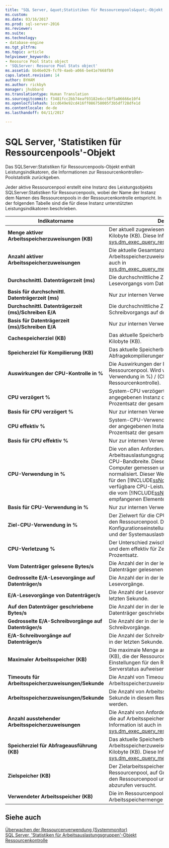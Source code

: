 ```yaml
---
title: "SQL Server, &quot;Statistiken für Ressourcenpools&quot;-Objekt | Microsoft-Dokumentation"
ms.custom: 
ms.date: 03/16/2017
ms.prod: sql-server-2016
ms.reviewer: 
ms.suite: 
ms.technology:
- database-engine
ms.tgt_pltfrm: 
ms.topic: article
helpviewer_keywords:
- Reosurce Pool Stats object
- 'SQLServer: Resource Pool Stats object'
ms.assetid: bb46e029-fcf9-4aeb-a066-be41e7668fb9
caps.latest.revision: 14
author: BYHAM
ms.author: rickbyh
manager: jhubbard
ms.translationtype: Human Translation
ms.sourcegitcommit: f3481fcc2bb74eaf93182e6cc58f5a06666e10f4
ms.openlocfilehash: 1ccd649e92cd416ff086758005f3b5df728dfe1d
ms.contentlocale: de-de
ms.lasthandoff: 04/11/2017

---
```

# <a name="sql-server-resource-pool-stats-object"></a>SQL Server, 'Statistiken für Ressourcenpools'-Objekt
  Das SQLServer:Statistiken für Ressourcenpools-Objekt enthält Leistungsindikatoren, die Informationen zur Ressourcenkontrollen-Poolstatistik zurückgeben.  
  
 Jeder aktive Ressourcenpool erstellt eine Instanz des Leistungsobjekts SQLServer:Statistiken für Ressourcenpools, wobei der Name der Instanz dem Namen des Ressourcenpools in der Ressourcenkontrolle entspricht. In der folgenden Tabelle sind die für diese Instanz unterstützten Leistungsindikatoren beschrieben.  
  
|Indikatorname|Description|  
|------------------|-----------------|  
|**Menge aktiver Arbeitsspeicherzuweisungen (KB)**|Der aktuell zugewiesene Gesamtspeichers in Kilobyte (KB). Diese Information ist auch in [sys.dm_exec_query_resource_semaphores](../../relational-databases/system-dynamic-management-views/sys-dm-exec-query-resource-semaphores-transact-sql.md)verfügbar.| 
|**Anzahl aktiver Arbeitsspeicherzuweisungen**|Die aktuelle Gesamtanzahl von Arbeitsspeicherzuweisungen. Diese Information ist auch in [sys.dm_exec_query_memory_grants](../../relational-databases/system-dynamic-management-views/sys-dm-exec-query-memory-grants-transact-sql.md)verfügbar.|  
|**Durchschnittl. Datenträgerzeit (ms)**|Die durchschnittliche Zeit (in Millisekunden) eines Lesevorgangs vom Datenträger.|  
|**Basis für durchschnittl. Datenträgerzeit (ms)**|Nur zur internen Verwendung.|
|**Durchschnittl. Datenträgerzeit (ms)/Schreiben E/A**|Die durchschnittliche Zeit (in Millisekunden) eines Schreibvorgangs auf den Datenträger.|  
|**Basis für Datenträgerzeit (ms)/Schreiben E/A**|Nur zur internen Verwendung.|
|**Cachespeicherziel (KB)**|Das aktuelle Speicherbrokerziel für den Cache in Kilobyte (KB).|  
|**Speicherziel für Kompilierung (KB)**|Das aktuelle Speicherbrokerziel für Abfragekompilierungen in Kilobyte (KB).|  
|**Auswirkungen der CPU-Kontrolle in %**|Die Auswirkungen der Ressourcenkontrolle auf den Ressourcenpool. Wird wie folgt berechnet: (CPU-Verwendung in %) / (CPU-Verwendung in % ohne Ressourcenkontrolle).|  
|**CPU verzögert %**|System-CPU verzögert für alle Anforderungen in der angegebenen Instanz des Leistungsobjekts als Prozentsatz der gesamten aktiven Zeit.|
|**Basis für CPU verzögert %**|Nur zur internen Verwendung.|
|**CPU effektiv %**|System-CPU-Verwendung für alle Anforderungen in der angegebenen Instanz des Leistungsobjekts als Prozentsatz der gesamten aktiven Zeit.|
|**Basis für CPU effektiv %**|Nur zur internen Verwendung.|
|**CPU-Verwendung in %**|Die von allen Anforderungen in allen Arbeitsauslastungsgruppen dieses Pools belegte CPU-Bandbreite. Dieser Wert wird relativ zum Computer gemessen und auf alle CPUs im System normalisiert. Dieser Wert ändert sich, wenn sich die für den [!INCLUDE[ssNoVersion](../../includes/ssnoversion-md.md)] -Prozess verfügbare CPU-Leistung ändert. Der Wert wird auf die vom [!INCLUDE[ssNoVersion](../../includes/ssnoversion-md.md)] -Prozess empfangenen Elemente normalisiert.|  
|**Basis für CPU-Verwendung in %**|Nur zur internen Verwendung.|
|**Ziel-CPU-Verwendung in %**|Der Zielwert für die CPU-Auslastung in Prozent für den Ressourcenpool. Dieser Wert basiert auf den Konfigurationseinstellungen für den Ressourcenpool und der Systemauslastung.|  
|**CPU-Verletzung %**|Der Unterschied zwischen der CPU-Reservierung und dem effektiv für Zeitplanung aufgewendeten Prozentsatz.|
|**Vom Datenträger gelesene Bytes/s**|Die Anzahl der in der letzten Sekunde vom Datenträger gelesenen Bytes.|  
|**Gedrosselte E/A-Lesevorgänge auf Datenträger/s**|Die Anzahl der in der letzten Sekunde gedrosselten Lesevorgänge.|  
|**E/A-Lesevorgänge von Datenträger/s**|Die Anzahl der Lesevorgänge vom Datenträger in der letzten Sekunde.| 
|**Auf den Datenträger geschriebene Bytes/s**|Die Anzahl der in der letzten Sekunde auf den Datenträger geschriebenen Bytes.|  
|**Gedrosselte E/A-Schreibvorgänge auf Datenträger/s**|Die Anzahl der in der letzten Sekunde gedrosselten Schreibvorgänge.| 
|**E/A-Schreibvorgänge auf Datenträger/s**|Die Anzahl der Schreibvorgänge auf den Datenträger in der letzten Sekunde.|
|**Maximaler Arbeitsspeicher (KB)**|Die maximale Menge an Arbeitsspeicher in Kilobyte (KB), die der Ressourcenpool basierend auf den Einstellungen für den Ressourcenpool und dem Serverstatus aufweisen kann.| 
|**Timeouts für Arbeitsspeicherzuweisungen/Sekunde**|Die Anzahl von Timeouts für Arbeitsspeicherzuweisungen pro Sekunde.|
|**Arbeitsspeicherzuweisungen/Sekunde**|Die Anzahl von Arbeitsspeicherzuweisungen, die pro Sekunde in diesem Ressourcenpool ausgeführt werden.| 
|**Anzahl ausstehender Arbeitsspeicherzuweisungen**|Die Anzahl von Anforderungen in der Warteschlange, die auf Arbeitsspeicherzuweisungen warten. Diese Information ist auch in [sys.dm_exec_query_resource_semaphores](../../relational-databases/system-dynamic-management-views/sys-dm-exec-query-resource-semaphores-transact-sql.md)verfügbar.|
|**Speicherziel für Abfrageausführung (KB)**|Das aktuelle Speicherbrokerziel für die Arbeitsspeicherzuweisung der Abfrageausführung in Kilobyte (KB). Diese Information ist auch in [sys.dm_exec_query_memory_grants](../../relational-databases/system-dynamic-management-views/sys-dm-exec-query-memory-grants-transact-sql.md)verfügbar.|  
|**Zielspeicher (KB)**|Der Zielarbeitsspeicher in Kilobyte (KB), die der Ressourcenpool, auf Grundlage der Einstellungen für den Ressourcenpool und des Serverstatus, abzurufen versucht.|   
|**Verwendeter Arbeitsspeicher (KB)**|Die im Ressourcenpool verwendete Arbeitsspeichermenge in Kilobyte (KB).|  

  
## <a name="see-also"></a>Siehe auch  
 [Überwachen der Ressourcenverwendung &#40;Systemmonitor&#41;](../../relational-databases/performance-monitor/monitor-resource-usage-system-monitor.md)   
 [SQL Server, 'Statistiken für Arbeitsauslastungsgruppen'-Objekt](../../relational-databases/performance-monitor/sql-server-workload-group-stats-object.md)   
 [Ressourcenkontrolle](../../relational-databases/resource-governor/resource-governor.md)  
  
  
